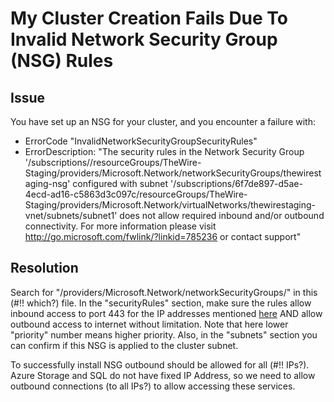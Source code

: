 # My Cluster Creation Fails Due To Invalid Network Security Group (NSG) Rules

## Issue
You have set up an NSG for your cluster, and you encounter a failure with:
* ErrorCode "InvalidNetworkSecurityGroupSecurityRules"
* ErrorDescription: "The security rules in the Network Security Group '/subscriptions/<subscription-id>/resourceGroups/TheWire-Staging/providers/Microsoft.Network/networkSecurityGroups/thewirestaging-nsg' configured with subnet '/subscriptions/6f7de897-d5ae-4ecd-ad16-c5863d3c097c/resourceGroups/TheWire-Staging/providers/Microsoft.Network/virtualNetworks/thewirestaging-vnet/subnets/subnet1' does not allow required inbound and/or outbound connectivity. For more information please visit http://go.microsoft.com/fwlink/?linkid=785236 or contact support"

## Resolution
Search for "/providers/Microsoft.Network/networkSecurityGroups/<ClusterNsgName>" in this (#!! which?) file. In the "securityRules" section, make sure the rules allow inbound access to port 443 for the IP addresses mentioned [here](https://docs.microsoft.com/en-us/azure/hdinsight/hdinsight-extend-hadoop-virtual-network#hdinsight-ip) AND allow outbound access to internet without limitation. Note that here lower "priority" number means higher priority. Also, in the "subnets" section you can confirm if this NSG is applied to the cluster subnet.

To successfully install NSG outbound should be allowed for all (#!! IPs?). Azure Storage and SQL do not have fixed IP Address, so we need to allow outbound connections (to all IPs?) to allow accessing these services.


